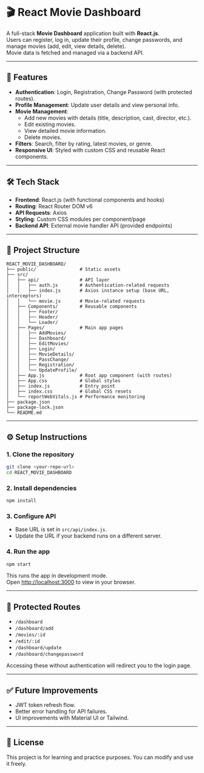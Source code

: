 # 🎬 React Movie Dashboard

A full-stack **Movie Dashboard** application built with **React.js**.  
Users can register, log in, update their profile, change passwords, and manage movies (add, edit, view details, delete).  
Movie data is fetched and managed via a backend API.

---

## 🚀 Features
- **Authentication**: Login, Registration, Change Password (with protected routes).
- **Profile Management**: Update user details and view personal info.
- **Movie Management**:
  - Add new movies with details (title, description, cast, director, etc.).
  - Edit existing movies.
  - View detailed movie information.
  - Delete movies.
- **Filters**: Search, filter by rating, latest movies, or genre.
- **Responsive UI**: Styled with custom CSS and reusable React components.

---

## 🛠️ Tech Stack
- **Frontend**: React.js (with functional components and hooks)
- **Routing**: React Router DOM v6
- **API Requests**: Axios
- **Styling**: Custom CSS modules per component/page
- **Backend API**: External movie handler API (provided endpoints)

---

## 📂 Project Structure

```
REACT_MOVIE_DASHBOARD/
├── public/                # Static assets
├── src/
│   ├── api/               # API layer
│   │   ├── auth.js        # Authentication-related requests
│   │   ├── index.js       # Axios instance setup (base URL, interceptors)
│   │   └── movie.js       # Movie-related requests
│   ├── Components/        # Reusable components
│   │   ├── Footer/
│   │   ├── Header/
│   │   └── Loader/
│   ├── Pages/             # Main app pages
│   │   ├── AddMovies/
│   │   ├── Dashboard/
│   │   ├── EditMovies/
│   │   ├── Login/
│   │   ├── MovieDetails/
│   │   ├── PassChange/
│   │   ├── Registration/
│   │   └── UpdateProfile/
│   ├── App.js             # Root app component (with routes)
│   ├── App.css            # Global styles
│   ├── index.js           # Entry point
│   ├── index.css          # Global CSS resets
│   └── reportWebVitals.js # Performance monitoring
├── package.json
├── package-lock.json
└── README.md
```

---

## ⚙️ Setup Instructions

### 1. Clone the repository
```bash
git clone <your-repo-url>
cd REACT_MOVIE_DASHBOARD
```

### 2. Install dependencies
```bash
npm install
```

### 3. Configure API
- Base URL is set in `src/api/index.js`.
- Update the URL if your backend runs on a different server.

### 4. Run the app
```bash
npm start
```
This runs the app in development mode.  
Open [http://localhost:3000](http://localhost:3000) to view in your browser.

---

## 🔐 Protected Routes
- `/dashboard`
- `/dashboard/add`
- `/movies/:id`
- `/edit/:id`
- `/dashboard/update`
- `/dashboard/changepassword`

Accessing these without authentication will redirect you to the login page.

---

## ✅ Future Improvements
- JWT token refresh flow.
- Better error handling for API failures.
- UI improvements with Material UI or Tailwind.

---

## 📜 License
This project is for learning and practice purposes. You can modify and use it freely.

